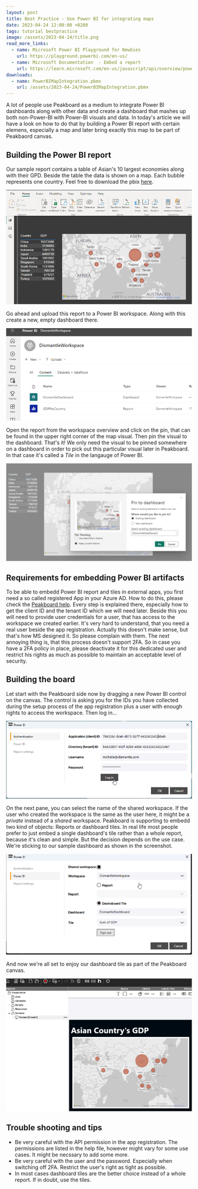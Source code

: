 ```yaml
---
layout: post
title: Best Practice - Use Power BI for integrating maps
date: 2023-04-24 12:00:00 +0200
tags: tutorial bestpractice
image: /assets/2023-04-24/title.png
read_more_links:
  - name: Microsoft Power BI Playground for Newbies
    url: https://playground.powerbi.com/en-us/
  - name: Microsoft Documentation  - Embed a report
    url: https://learn.microsoft.com/en-us/javascript/api/overview/powerbi/embed-report
downloads:
  - name: PowerBIMapIntegration.pbmx
    url: /assets/2023-04-24/PowerBIMapIntegration.pbmx
---
```

A lot of people use Peakboard as a medium to integrate Power BI dashboards along with other data and create a dashboard that mashes up both non-Power-BI with Power-BI visuals and data. In today's article we will have a look on how to do that by building a Power BI report with certain elemens, especially a map and later bring exactly this map to be part of Peakbaord canvas.

## Building the Power BI report

Our sample report contains a table of Asian's 10 largest economies along with their GPD. Beside the table the data is shown on a map. Each bubble represents one country. Feel free to download the pbix [here](/assets/2023-04-24/GDPPerCountry.pbix).

![image](/assets/2023-04-24/010.png)

Go ahead and upload this report to a Power BI workspace. Along with this create a new, empty dashboard there.

![image](/assets/2023-04-24/020.png)

Open the report from the workspace overview and click on the pin, that can be found in the upper right corner of the map visual. Then pin the visual to the dashboard. That's it! We only need the visual to be pinned somewhere on a dashboard in order to pick out this particular visual later in Peakboard. In that case it's called a _Tile_ in the langauge of Power BI.

![image](/assets/2023-04-24/025.png)

## Requirements for embedding Power BI artifacts

To be able to embedd Power BI report and tiles in external apps, you first need a so called registered App in your Azure AD. How to do this, please check the [Peakboard help](https://help.peakboard.com/controls/Extended/en-power-bi.html). Every step is explained there, especially how to get the client ID and the tenant ID which we will need later.
Beside this you will need to provide user credentials for a user, that has access to the workspace we created earlier.
It's very hard to understand, that you need a real user beside the app registration. Actually this doesn't make sense, but that's how MS designed it. So please complain with them. The next annoying thing is, that this process doesn't support 2FA. So in case you have a 2FA policy in place, please deactivate it for this dedicated user and restrict his rights as much as possible to maintain an acceptable level of security.

## Building the board

Let start with the Peakboard side now by dragging a new Power BI control on the canvas. The control is asking you for the IDs you have collected during the setup process of the app registration plus a user with enough rights to access the workspace. Then log in...

![image](/assets/2023-04-24/030.png)

On the next pane, you can select the name of the shared workspace. If the user who created the workspace is the same as the user here, it might be a _private_ instead of a _shared_ workspace. Peakboard is supporting to embedd two kind of objects: Reports or dashboard tiles. In real life most people prefer to just embed a single dashboard's tile rather than a whole report, because it's clean and simple. But the decision depends on the use case. We're sticking to our sample dashboard as shown in the screenshot.

![image](/assets/2023-04-24/040.png)

And now we're all set to enjoy our dashboard tile as part of the Peakboard canvas.

![image](/assets/2023-04-24/050.png)

## Trouble shooting and tips

- Be very careful with the API permission in the app registration. The permissions are listed in the help file, however might vary for some use cases. It might be necssary to add some more.
- Be very careful with the user and the password. Especially when switching off 2FA. Restrict the user's right as tight as possible.
- In most cases dashboard tiles are the better choice instead of a whole report. If in doubt, use the tiles.
